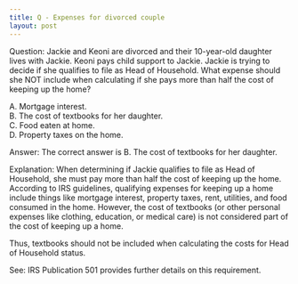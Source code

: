 ```yaml
---
title: Q - Expenses for divorced couple
layout: post
---
```


Question: Jackie and Keoni are divorced and their 10-year-old daughter lives with Jackie. Keoni pays child support to Jackie. Jackie is trying to decide if she qualifies to file as Head of Household. What expense should she NOT include when calculating if she pays more than half the cost of keeping up the home?

A. Mortgage interest.  
B. The cost of textbooks for her daughter.  
C. Food eaten at home.  
D. Property taxes on the home.  

Answer: The correct answer is B. The cost of textbooks for her daughter.

Explanation: When determining if Jackie qualifies to file as Head of Household, she must pay more than half the cost of keeping up the home. According to IRS guidelines, qualifying expenses for keeping up a home include things like mortgage interest, property taxes, rent, utilities, and food consumed in the home. However, the cost of textbooks (or other personal expenses like clothing, education, or medical care) is not considered part of the cost of keeping up a home.

Thus, textbooks should not be included when calculating the costs for Head of Household status.

See: IRS Publication 501 provides further details on this requirement.
